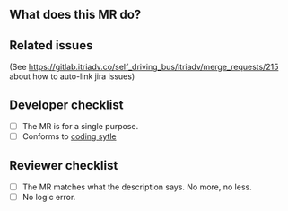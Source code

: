 ## What does this MR do?


## Related issues

(See https://gitlab.itriadv.co/self_driving_bus/itriadv/merge_requests/215 about how to auto-link jira issues)

## Developer checklist

- [ ] The MR is for a single purpose.
- [ ] Conforms to [coding sytle](https://gitlab.itriadv.co/self_driving_bus/itriadv/blob/master/docs/coding_style.md)

## Reviewer checklist

- [ ] The MR matches what the description says. No more, no less.
- [ ] No logic error.
